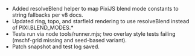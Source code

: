 - Added resolveBlend helper to map PixiJS blend mode constants to string fallbacks per v8 docs.
- Updated ring, topo, and starfield rendering to use resolveBlend instead of PIXI.BLEND_MODES.*
- Tests run via node tools/runner.mjs; two overlay style tests failing (mschf-grid missing and seed-based variant).
- Patch snapshot and test log saved.
